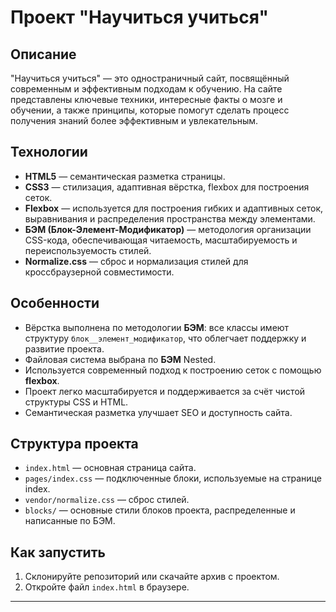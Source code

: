 # Проект "Научиться учиться"

## Описание

"Научиться учиться" — это одностраничный сайт, посвящённый современным и эффективным подходам к обучению. На сайте представлены ключевые техники, интересные факты о мозге и обучении, а также принципы, которые помогут сделать процесс получения знаний более эффективным и увлекательным.

## Технологии

- **HTML5** — семантическая разметка страницы.
- **CSS3** — стилизация, адаптивная вёрстка, flexbox для построения сеток.
- **Flexbox** — используется для построения гибких и адаптивных сеток, выравнивания и распределения пространства между элементами.
- **БЭМ (Блок-Элемент-Модификатор)** — методология организации CSS-кода, обеспечивающая читаемость, масштабируемость и переиспользуемость стилей.
- **Normalize.css** — сброс и нормализация стилей для кроссбраузерной совместимости.

## Особенности

- Вёрстка выполнена по методологии **БЭМ**: все классы имеют структуру `блок__элемент_модификатор`, что облегчает поддержку и развитие проекта.
- Файловая система выбрана по **БЭМ** Nested.
- Используется современный подход к построению сеток с помощью **flexbox**.
- Проект легко масштабируется и поддерживается за счёт чистой структуры CSS и HTML.
- Семантическая разметка улучшает SEO и доступность сайта.

## Структура проекта

- `index.html` — основная страница сайта.
- `pages/index.css` — подключенные блоки, используемые на странице index.
- `vendor/normalize.css` — сброс стилей.
- `blocks/` — основные стили блоков проекта, распределенные и написанные по БЭМ.

## Как запустить

1. Склонируйте репозиторий или скачайте архив с проектом.
2. Откройте файл `index.html` в браузере.

---

